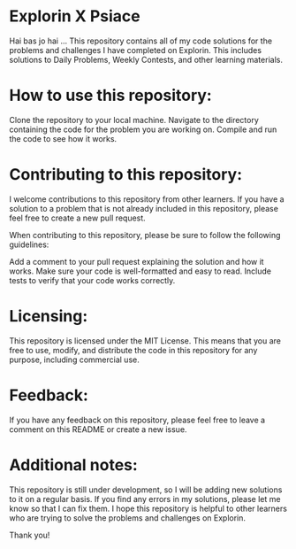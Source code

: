 # Explorin X Psiace
Hai bas jo hai ... 
This repository contains all of my code solutions for the problems and challenges I have completed on Explorin. This includes solutions to Daily Problems, Weekly Contests, and other learning materials.



# How to use this repository:

Clone the repository to your local machine.
Navigate to the directory containing the code for the problem you are working on.
Compile and run the code to see how it works.



# Contributing to this repository:

I welcome contributions to this repository from other learners. If you have a solution to a problem that is not already included in this repository, please feel free to create a new pull request.

When contributing to this repository, please be sure to follow the following guidelines:

Add a comment to your pull request explaining the solution and how it works.
Make sure your code is well-formatted and easy to read.
Include tests to verify that your code works correctly.



# Licensing:

This repository is licensed under the MIT License. This means that you are free to use, modify, and distribute the code in this repository for any purpose, including commercial use.



# Feedback:

If you have any feedback on this repository, please feel free to leave a comment on this README or create a new issue.



# Additional notes:

This repository is still under development, so I will be adding new solutions to it on a regular basis.
If you find any errors in my solutions, please let me know so that I can fix them.
I hope this repository is helpful to other learners who are trying to solve the problems and challenges on Explorin.


Thank you!
